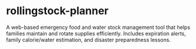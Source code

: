 # rollingstock-planner
A web-based emergency food and water stock management tool that helps families maintain and rotate supplies efficiently. Includes expiration alerts, family calorie/water estimation, and disaster preparedness lessons.
